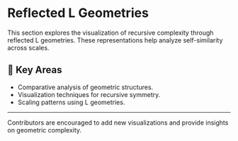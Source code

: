 # Reflected L Geometries

This section explores the visualization of recursive complexity through reflected L geometries. These representations help analyze self-similarity across scales.

## 📄 Key Areas

- Comparative analysis of geometric structures.
- Visualization techniques for recursive symmetry.
- Scaling patterns using L geometries.

---

Contributors are encouraged to add new visualizations and provide insights on geometric complexity.
